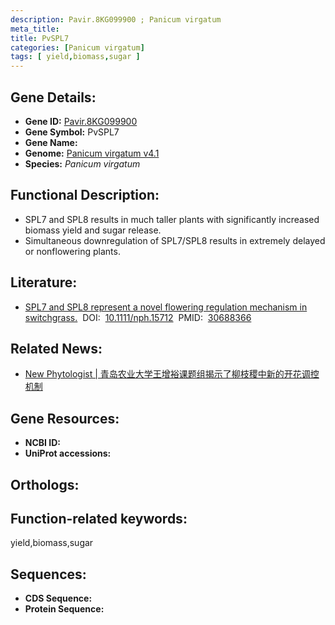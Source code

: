 ```yaml
---
description: Pavir.8KG099900 ; Panicum virgatum
meta_title:
title: PvSPL7
categories: [Panicum virgatum]
tags: [ yield,biomass,sugar ]
---
```


## Gene Details:
- **Gene ID:**	[Pavir.8KG099900]()
- **Gene Symbol:** PvSPL7
- **Gene Name:** 
- **Genome:** [Panicum virgatum v4.1]()
- **Species:** *Panicum virgatum*

## Functional Description:
   - SPL7 and SPL8 results in much taller plants with significantly increased biomass yield and sugar release.
   - Simultaneous downregulation of SPL7/SPL8 results in extremely delayed or nonflowering plants.

## Literature:
   - [SPL7 and SPL8 represent a novel flowering regulation mechanism in switchgrass.]( https://nph.onlinelibrary.wiley.com/doi/10.1111/nph.15712)&nbsp;&nbsp;DOI:&nbsp;&nbsp;[10.1111/nph.15712](https://nph.onlinelibrary.wiley.com/doi/10.1111/nph.15712)&nbsp;&nbsp;PMID:&nbsp;&nbsp;[30688366](https://pubmed.ncbi.nlm.nih.gov/30688366/)

## Related News:
   - [New Phytologist | 青岛农业大学王增裕课题组揭示了柳枝稷中新的开花调控机制](https://mp.weixin.qq.com/s?__biz=Mzg3MDEwNDEyMg==&mid=2247495830&idx=4&sn=1616274f4d6abf23844a76e637d4efd4&chksm=ce905dc3f9e7d4d5d2ec44acb95f90bb1d3ee72dcbb30dd5aeb5e7b4622d680d1f181eb72fa5&scene=27#wechat_redirect)

## Gene Resources:
- **NCBI ID:** [](https://www.ncbi.nlm.nih.gov/gene/?term=)
- **UniProt accessions:** [](https://www.uniprot.org/uniprotkb//entry)

## Orthologs:


## Function-related keywords:
yield,biomass,sugar

## Sequences:
- **CDS Sequence:**
- **Protein Sequence:**
